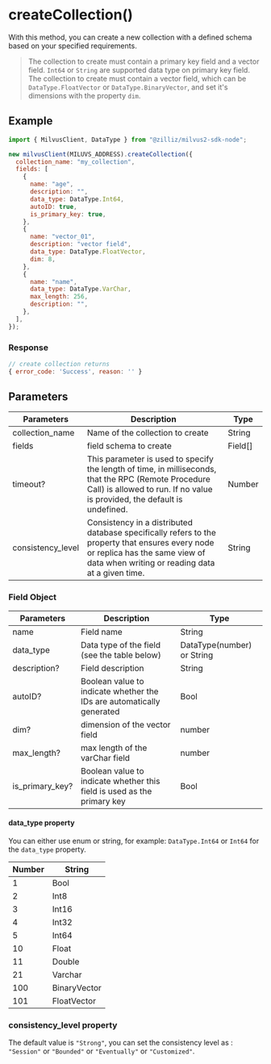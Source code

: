 # createCollection()

With this method, you can create a new collection with a defined schema based on your specified requirements.

> The collection to create must contain a primary key field and a vector field. `Int64` or `String` are supported data type on primary key field.
> The collection to create must contain a vector field, which can be `DataType.FloatVector` or `DataType.BinaryVector`, and set it's dimensions with the property `dim`.

## Example

```javascript
import { MilvusClient, DataType } from "@zilliz/milvus2-sdk-node";

new milvusClient(MILUVS_ADDRESS).createCollection({
  collection_name: "my_collection",
  fields: [
    {
      name: "age",
      description: "",
      data_type: DataType.Int64,
      autoID: true,
      is_primary_key: true,
    },
    {
      name: "vector_01",
      description: "vector field",
      data_type: DataType.FloatVector,
      dim: 8,
    },
    {
      name: "name",
      data_type: DataType.VarChar,
      max_length: 256,
      description: "",
    },
  ],
});
```

### Response

```javascript
// create collection returns
{ error_code: 'Success', reason: '' }
```

## Parameters

| Parameters        | Description                                                                                                                                                                          | Type    |
| ----------------- | ------------------------------------------------------------------------------------------------------------------------------------------------------------------------------------ | ------- |
| collection_name   | Name of the collection to create                                                                                                                                                     | String  |
| fields            | field schema to create                                                                                                                                                               | Field[] |
| timeout?          | This parameter is used to specify the length of time, in milliseconds, that the RPC (Remote Procedure Call) is allowed to run. If no value is provided, the default is undefined.    | Number  |
| consistency_level | Consistency in a distributed database specifically refers to the property that ensures every node or replica has the same view of data when writing or reading data at a given time. | String  |

### Field Object

| Parameters      | Description                                                             | Type                       |
| --------------- | ----------------------------------------------------------------------- | -------------------------- |
| name            | Field name                                                              | String                     |
| data_type       | Data type of the field (see the table below)                            | DataType(number) or String |
| description?    | Field description                                                       | String                     |
| autoID?         | Boolean value to indicate whether the IDs are automatically generated   | Bool                       |
| dim?            | dimension of the vector field                                           | number                     |
| max_length?     | max length of the varChar field                                         | number                     |
| is_primary_key? | Boolean value to indicate whether this field is used as the primary key | Bool                       |

#### data_type property

You can either use enum or string, for example: `DataType.Int64` or `Int64` for the `data_type` property.

| Number | String       |
| ------ | ------------ |
| 1      | Bool         |
| 2      | Int8         |
| 3      | Int16        |
| 4      | Int32        |
| 5      | Int64        |
| 10     | Float        |
| 11     | Double       |
| 21     | Varchar      |
| 100    | BinaryVector |
| 101    | FloatVector  |

### consistency_level property

The default value is `"Strong"`, you can set the consistency level as : `"Session"` or `"Bounded"` or `"Eventually"` or `"Customized"`.
